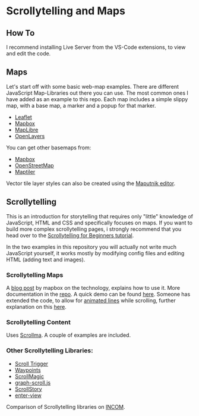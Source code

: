 # Scrollytelling and Maps

## How To
I recommend installing Live Server from the VS-Code extensions, to view and edit the code.

## Maps

Let's start off with some basic web-map examples. There are different JavaScript Map-Libraries out there you can use. The most common ones I have added as an example to this repo. Each map includes a simple slippy map, with a base map, a marker and a popup for that marker.

- [Leaflet](https://leafletjs.com/reference.html)
- [Mapbox](https://docs.mapbox.com/mapbox-gl-js/)
- [MapLibre](https://maplibre.org/maplibre-gl-js-docs/api/)
- [OpenLayers](https://openlayers.org/en/latest/apidoc/)

You can get other basemaps from:

- [Mapbox](https://www.mapbox.com/)
- [OpenStreetMap](https://wiki.openstreetmap.org/wiki/Tile_servers)
- [Maptiler](https://openmaptiles.org/styles/)

Vector tile layer styles can also be created using the [Maputnik editor](https://github.com/maputnik/editor).

## Scrollytelling

This is an introduction for storytelling that requires only "little" knowledge of JavaScript, HTML and CSS and specifically focuses on maps. If you want to build more complex scrollytelling pages, i strongly recommend that you head over to the [Scrollytelling for Beginners tutorial](https://github.com/uclab-potsdam/scrollytelling-beginners).

In the two examples in this repository you will actually not write much JavaScript yourself, it works mostly by modifying config files and editing HTML (adding text and images).

### Scrollytelling Maps

A [blog post](https://blog.mapbox.com/how-to-build-a-scrollytelling-map-ead6baf2cd1b) by mapbox on the technology, explains how to use it. More documentation in the [repo](https://github.com/mapbox/storytelling). A quick demo can be found [here](https://demos.mapbox.com/scrollytelling/). Someone has extended the code, to allow for [animated lines](https://github.com/willymaps/scrollydrive) while scrolling, further explanation on this [here](http://www.formerspatial.com/scrolly-drive).

### Scrollytelling Content

Uses [Scrollma](https://github.com/russellgoldenberg/scrollama/). A couple of examples are included.

### Other Scrollytelling Libraries:

- [Scroll Trigger](https://greensock.com/scrolltrigger/)
- [Waypoints](http://imakewebthings.com/waypoints/)
- [ScrollMagic](http://scrollmagic.io/)
- [graph-scroll.js](https://1wheel.github.io/graph-scroll/)
- [ScrollStory](https://sjwilliams.github.io/scrollstory/)
- [enter-view](https://github.com/russellgoldenberg/enter-view)

Comparison of Scrollytelling libraries on [INCOM](https://fhp.incom.org/action/open-file/338292).